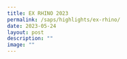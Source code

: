 ```yaml
---
title: EX RHINO 2023
permalink: /saps/highlights/ex-rhino/
date: 2023-05-24
layout: post
description: ""
image: ""
---
```

